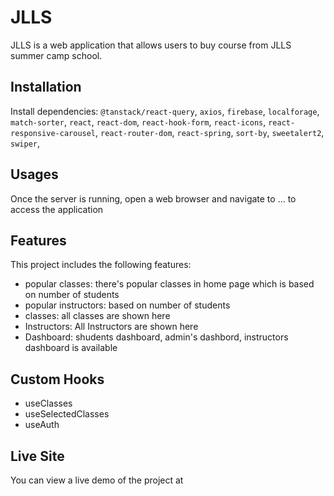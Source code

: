 # JLLS
JLLS is a web application that allows users to buy course  from JLLS summer camp school.

## Installation

Install dependencies:
`@tanstack/react-query`,
`axios`,
`firebase`,
`localforage`,
`match-sorter`,
`react`,
`react-dom`,
`react-hook-form`,
`react-icons`,
`react-responsive-carousel`,
`react-router-dom`,
`react-spring`,
`sort-by`,
`sweetalert2`,
`swiper`,

## Usages

Once the server is running, open a web browser and navigate to ... to access the application

## Features

This project includes the following features:

- popular classes: there's popular classes in home page which is based on number of students
- popular instructors: based on number of students
- classes: all classes are shown here
- Instructors: All Instructors are shown here
- Dashboard: shudents dashboard, admin's dashbord, instructors dashboard is available


## Custom Hooks

- useClasses
- useSelectedClasses
- useAuth

## Live Site
You can view a live demo of the project at 